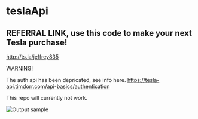 # teslaApi

REFERRAL LINK, use this code to make your next Tesla purchase!
----------------
http://ts.la/jeffrey835


WARNING!

The auth api has been depricated, see info here. https://tesla-api.timdorr.com/api-basics/authentication

This repo will currently not work.



![Output sample](https://github.com/jeffreyliu8/teslaApi/blob/master/screenshot.png)

